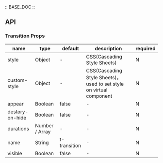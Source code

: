 :: BASE_DOC ::

## API

### Transition Props

name | type | default | description | required
-- | -- | -- | -- | --
style | Object | - | CSS(Cascading Style Sheets) | N
custom-style | Object | - | CSS(Cascading Style Sheets)，used to set style on virtual component | N
appear | Boolean | false | \- | N
destory-on-hide | Boolean | false | \- | N
durations | Number / Array | - | \- | N
name | String | t-transition | \- | N
visible | Boolean | false | \- | N
